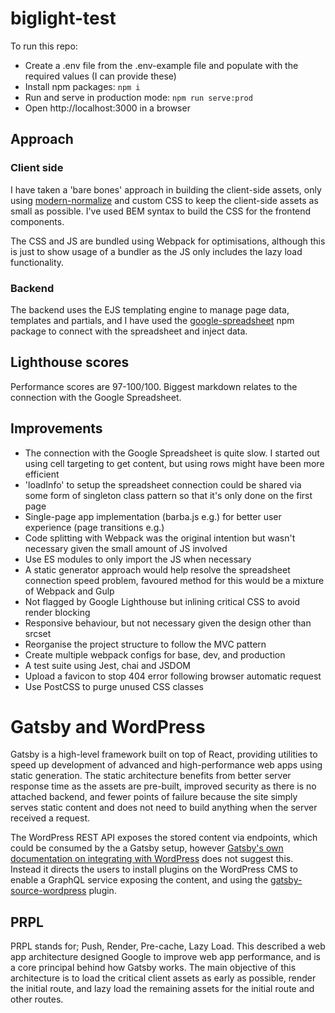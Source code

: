 

# biglight-test
To run this repo:
- Create a .env file from the .env-example file and populate with the required values (I can provide these)
- Install npm packages: `npm i`
- Run and serve in production mode: `npm run serve:prod`
- Open http://localhost:3000 in a browser

## Approach
### Client side
I have taken a 'bare bones' approach in building the client-side assets, only using [modern-normalize](https://github.com/sindresorhus/modern-normalize) and custom CSS to keep the client-side assets as small as possible. I've used BEM syntax to build the CSS for the frontend components.

The CSS and JS are bundled using Webpack for optimisations, although this is just to show usage of a bundler as the JS only includes the lazy load functionality.

### Backend
The backend uses the EJS templating engine to manage page data, templates and partials, and I have used the [google-spreadsheet](https://www.npmjs.com/package/google-spreadsheet) npm package to connect with the spreadsheet and inject data.

## Lighthouse scores
Performance scores are 97-100/100. Biggest markdown relates to the connection with the Google Spreadsheet.

## Improvements
- The connection with the Google Spreadsheet is quite slow. I started out using cell targeting to get content, but using rows might have been more efficient
- 'loadInfo' to setup the spreadsheet connection could be shared via some form of singleton class pattern so that it's only done on the first page
- Single-page app implementation (barba.js e.g.) for better user experience (page transitions e.g.)
- Code splitting with Webpack was the original intention but wasn't necessary given the small amount of JS involved
- Use ES modules to only import the JS when necessary
- A static generator approach would help resolve the spreadsheet connection speed problem, favoured method for this would be a mixture of Webpack and Gulp
- Not flagged by Google Lighthouse but inlining critical CSS to avoid render blocking
- Responsive behaviour, but not necessary given the design other than srcset
- Reorganise the project structure to follow the MVC pattern
- Create multiple webpack configs for base, dev, and production 
- A test suite using Jest, chai and JSDOM
- Upload a favicon to stop 404 error following browser automatic request
- Use PostCSS to purge unused CSS classes

# Gatsby and WordPress
Gatsby is a high-level framework built on top of React, providing utilities to speed up development of advanced and high-performance web apps using static generation. The static architecture benefits from better server response time as the assets are pre-built, improved security as there is no attached backend, and fewer points of failure because the site simply serves static content and does not need to build anything when the server received a request.

The WordPress REST API exposes the stored content via endpoints, which could be consumed by the a Gatsby setup, however [Gatsby's own documentation on integrating with WordPress](https://www.gatsbyjs.com/guides/wordpress/) does not suggest this. Instead it directs the users to install plugins on the WordPress CMS to enable a GraphQL service exposing the content, and using the [gatsby-source-wordpress](https://www.gatsbyjs.com/plugins/gatsby-source-wordpress-experimental/) plugin.

## PRPL

PRPL stands for; Push, Render, Pre-cache, Lazy Load. This described a web app architecture designed Google to improve web app performance, and is a core principal behind how Gatsby works. The main objective of this architecture is to load the critical client assets as early as possible, render the initial route, and lazy load the remaining assets for the initial route and other routes.
